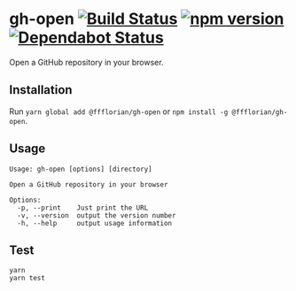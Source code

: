 # gh-open [![Build Status](https://action-badges.now.sh/ffflorian/gh-open)](https://github.com/ffflorian/gh-open/actions/) [![npm version](https://img.shields.io/npm/v/@ffflorian/gh-open.svg?style=flat)](https://www.npmjs.com/package/@ffflorian/gh-open) [![Dependabot Status](https://api.dependabot.com/badges/status?host=github&repo=ffflorian/gh-open)](https://dependabot.com)

Open a GitHub repository in your browser.

## Installation

Run `yarn global add @ffflorian/gh-open` or `npm install -g @ffflorian/gh-open`.

## Usage

```
Usage: gh-open [options] [directory]

Open a GitHub repository in your browser

Options:
  -p, --print    Just print the URL
  -v, --version  output the version number
  -h, --help     output usage information
```

## Test

```
yarn
yarn test
```
